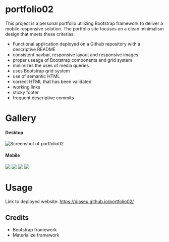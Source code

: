 # portfolio02

This project is a personal portfolio utilizing Bootstrap framework to deliver a mobile responsive solution.  The portfolio site focuses on a clean minimalism design that meets these criterias:
- Functional application deployed on a Github repository with a descriptive README
- consistent navbar, responsive layout and responsive images
- proper useage of Bootstrap components and grid system
- minimizes the uses of media queries
- uses Bootstrap grid system
- use of semantic HTML
- correct HTML that has been validated
- working links
- sticky footer
- frequent descriptive commits

# Gallery 

#### Desktop 
<img src="https://i.imgur.com/6AdOHGt.png" alt="Screenshot of portfolio02" />

#### Mobile
<img src="https://i.imgur.com/KqAF3V9.png" style="max-width: 25%"> <img src="https://i.imgur.com/mEaw51r.png" style="max-width: 25%"> <img src="https://i.imgur.com/ifshzDG.png" style="max-width: 25%"> <img src="https://i.imgur.com/TM42Ty6.png" style="max-width: 25%">

# Usage
Link to deployed website: https://diaseu.github.io/portfolio02/
 
## Credits

- Bootstrap framework
- Materialize framework
